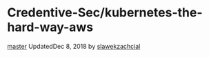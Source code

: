 # Credentive-Sec/kubernetes-the-hard-way-aws

[master]() UpdatedDec 8, 2018 by [slawekzachcial](https://github.com/slawekzachcial)

